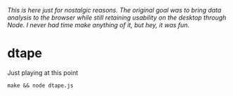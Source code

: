 *This is here just for nostalgic reasons. The original goal was to bring data analysis to the browser while still retaining usability on the desktop through Node. I never had time make anything of it, but hey, it was fun.*

dtape
=====

Just playing at this point

`make && node dtape.js`
